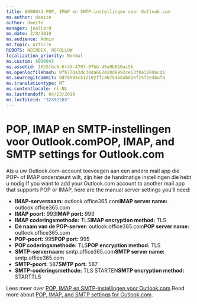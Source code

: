 ```yaml
---
title: 8000043 POP, IMAP en SMTP-instellingen voor Outlook.com
ms.author: daeite
author: daeite
manager: joallard
ms.date: 3/8/2019
ms.audience: Admin
ms.topic: article
ROBOTS: NOINDEX, NOFOLLOW
localization_priority: Normal
ms.custom: 8000043
ms.assetid: 16b5fbc6-6f45-4707-97bb-49a9b610ac56
ms.openlocfilehash: 0fb770a3dc34da662410d8992ce53fba32006cd1
ms.sourcegitcommit: 9d78905c512192ffc4675468abd2efc5f2e4baf4
ms.translationtype: MT
ms.contentlocale: nl-NL
ms.lasthandoff: 04/23/2019
ms.locfileid: "32392285"
---
```

# <a name="pop-imap-and-smtp-settings-for-outlookcom"></a><span data-ttu-id="5b550-102">POP, IMAP en SMTP-instellingen voor Outlook.com</span><span class="sxs-lookup"><span data-stu-id="5b550-102">POP, IMAP, and SMTP settings for Outlook.com</span></span>

<span data-ttu-id="5b550-103">Als u uw Outlook.com-account toevoegen aan een andere mail app die POP- of IMAP ondersteunt wilt, zijn hier de handmatige instellingen die hebt u nodig:</span><span class="sxs-lookup"><span data-stu-id="5b550-103">If you want to add your Outlook.com account to another mail app that supports POP or IMAP, here are the manual server settings you'll need:</span></span>
  
- <span data-ttu-id="5b550-104">**IMAP-servernaam:** outlook.office365.com</span><span class="sxs-lookup"><span data-stu-id="5b550-104">**IMAP server name:** outlook.office365.com</span></span> 
- <span data-ttu-id="5b550-105">**IMAP poort:** 993</span><span class="sxs-lookup"><span data-stu-id="5b550-105">**IMAP port:** 993</span></span>   
- <span data-ttu-id="5b550-106">**IMAP coderingsmethode:** TLS</span><span class="sxs-lookup"><span data-stu-id="5b550-106">**IMAP encryption method:** TLS</span></span>   
- <span data-ttu-id="5b550-107">**De naam van de POP-server:** outlook.office365.com</span><span class="sxs-lookup"><span data-stu-id="5b550-107">**POP server name:** outlook.office365.com</span></span>  
- <span data-ttu-id="5b550-108">**POP-poort:** 995</span><span class="sxs-lookup"><span data-stu-id="5b550-108">**POP port:** 995</span></span>  
- <span data-ttu-id="5b550-109">**POP coderingsmethode:** TLS</span><span class="sxs-lookup"><span data-stu-id="5b550-109">**POP encryption method:** TLS</span></span>  
- <span data-ttu-id="5b550-110">**SMTP-servernaam:** smtp.office365.com</span><span class="sxs-lookup"><span data-stu-id="5b550-110">**SMTP server name:** smtp.office365.com</span></span> 
- <span data-ttu-id="5b550-111">**SMTP-poort:** 587</span><span class="sxs-lookup"><span data-stu-id="5b550-111">**SMTP port:** 587</span></span> 
- <span data-ttu-id="5b550-112">**SMTP-coderingsmethode:** TLS STARTEN</span><span class="sxs-lookup"><span data-stu-id="5b550-112">**SMTP encryption method:** STARTTLS</span></span> 

<span data-ttu-id="5b550-113">Lees meer over [POP, IMAP en SMTP-instellingen voor Outlook.com](https://go.microsoft.com/fwlink/p/?linkid=2001402&amp;clcid=0x409).</span><span class="sxs-lookup"><span data-stu-id="5b550-113">Read more about [POP, IMAP, and SMTP settings for Outlook.com](https://go.microsoft.com/fwlink/p/?linkid=2001402&amp;clcid=0x409).</span></span>